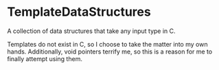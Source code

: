 # TemplateDataStructures
A collection of data structures that take any input type in C. 

Templates do not exist in C, so I choose to take the matter into my own hands.
Additionally, void pointers terrify me, so this is a reason for me to finally attempt using them.
